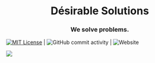 <h1 align="center">Désirable Solutions</h1>
<h3 align="center">We solve problems. </h3>


 [![MIT License](https://img.shields.io/badge/License-MIT-purple.svg)](https://choosealicense.com/licenses/mit/) | ![GitHub commit activity](https://img.shields.io/github/commit-activity/w/wtfmvmt/wtfmvmt?color=purple&label=activity&logo=github&logoColor=yellow&style=plastic) | ![Website](https://img.shields.io/website?down_color=red&down_message=fuck%21&label=status&logo=git&logoColor=yellow&up_message=systems%20online&url=https%3A%2F%desirable.solutions)

<img src="./docs/logo.png" />

